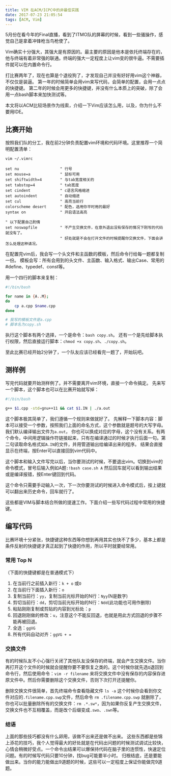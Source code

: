 ```yaml
---
title: VIM 在ACM/ICPC中的非最佳实践
date: 2017-07-23 21:05:54
tags: [ACM, Vim]
---
```


5月份在看今年的Final直播，看到了ITMO队的屏幕的时候，看到一些骚操作，感觉自己是拿着冲锋枪当鸟枪使了。

Vim确实十分强大，其强大是有原因的。最主要的原因是他本是依托终端存在的，他与终端有着非常强的联通。终端的强大一定程度上让vim变的很牛逼。不需要插件就可以在内置命令行。

打比赛两年了，现在也算是个退役狗了，才发现自己并没有好好用vim这个神器，不仅仅是装逼。
第一年的时候简单会用vim来写代码，会简单的配置，会用一点点的快捷键。
第二年的时候会用更多的快捷键，并没有什么本质上的突破，除了会用一点bash脚本来加快测试等。

本文将以ACM比较场景作为线索，介绍一下Vim应该怎么用，以及，你为什么不要用IDE。

## 比赛开始

按照我们队的分工，我在前2分钟负责配置vim环境和代码环境。这里推荐一个简明配置清单：
```bash
vim ~/.vimrc
```

```vimrc
set nu                  " 行号
set mouse=a             " 鼠标可用
set shiftwidth=4        " 与tab宽度相关的
set tabstop=4           " tab宽度
set cindent             " c语言风格缩进
set autoindent          " 自动缩进
set cul                 " 高亮当前行
colorscheme desert      " 配色，选用你平时用的最好
syntax on               " 开启语法高亮

" 以下配置自己酌情
set noswapfile          " 不产生交换文件，在意外退出没有保存的情况下刚写的代码就没有了。
                        " 好处就是不会在打开文件的时候提醒你交换文件，下面会讲怎么处理这种请况。
```
在配置完vim后，我会写一个头文件和主函数的模板，然后命令行给每一题都复制一份。
模板会写：所有会用到的头文件、主函数、输入格式、输出Case、常用的#define、typedef、const等。

用一个四行的脚本来复制：
```bash
#!/bin/bash

for name in {A..M};
do
    cp a.cpp $name.cpp
done

# 我写的模板文件是a.cpp
# 脚本名为copy.sh
```
执行这个脚本有两个选择，一个是命令：`bash copy.sh`。
还有一个是先给脚本执行权限，然后直接运行脚本：`chmod +x copy.sh`、`./copy.sh`。

至此比赛已经开始2分钟了，一个队友应该已经看完一题了，开始玩吧。

## 测样例
写完代码就要开始测样例了。并不需要离开vim环境，直接一个命令搞定。
先来写一个脚本，这个脚本也可以在比赛开始就写掉：
```bash
#!/bin/bash

g++ $1.cpp -std=gnu++11 && cat $1.IN | ./a.out
```
这个脚本极其简单了，我们遵循一个规则来做就好了。
先解释一下脚本内容：脚本可以接受一个参数，按照我们上面的命名方式，这个参数就是题号的大写字母。我们默认编译输出文件为`a.out`， 你也可以换成对应的字母，这个没有关系。有两个命令，中间用逻辑操作符链接起来，只有在编译通过的时候才执行后面一句。第二句读取命名格式如`A.IN`的文件，并用管道输出给编译出来的程序。
结果会直接显示在终端，按Enter可以直接回到vim代码中。

这个脚本和输入文件写完以后，当你要测试的时候，不要退出vim。切换到vim的命令模式，冒号后输入例如A题`:!bash case.sh A` 然后回车就可以看到输出结果或是编译报错，按Enter键回到代码。

这个命令只需要手动输入一次，下一次你要测试的时候进入命令模式后，按上键就可以翻出来历史命令，回车就行了。

这些都是VIM与脚本结合所做的提速工作。下面介绍一些写代码过程中常用的快捷键。

## 编写代码

比赛环境十分紧张，快捷键这种东西等你想到再用其实也快不了多少，基本上都是条件反射的快捷键才真正起到了快捷的作用，所以平时就要经常用。

### 常用 Top N
（下面的快捷键都是在普通模式下）

1. 在当前行之前插入新行：`k + o` 或`O`
2. 在当前行下面插入新行：`o`
3. 复制当前行：`yy`，复制当前光标开始的N行：`Nyy`(N是数字)
4. 剪切当前行：`dd`，剪切当前光标开始的N行：`Ndd`(此功能也可用作删除)
5. 粘贴刚刚复制或剪贴的内容到光标处：`p`
6. 回退刚刚做的修改：`u`，注意这个不能反回退，也就是用此方式回退的步骤不能再被回退。
7. 全选：`ggVG`
8. 所有代码自动对齐：`ggVG + =`

### 交换文件
有的时候队友不小心强行关闭了其他队友没保存的终端，就会产生交换文件。当你再打开这个文件的时候就会提醒你要不要恢复之类的。这个时候你就先选`Q`退回到命令行，然后使用命令：`vim -r filename` 来将交换文件中没有保存的内容保存进原文件中。然后你需要删除这个交换文件，否则下次打开还提醒你。

删除交换文件很简单，首先终端命令查看隐藏文件
`ls -a` 
这个时候你会看到你文件对应的`.filename.cpp.swp`文件，然后命令
`rm .filename.cpp.swp`
就删除了，你也可以批量删除所有的交换文件：`rm .*.sw*`，因为如果你反复产生交换文件，交换文件也不互相覆盖，而是改个后缀变成`.swo`、`.swn`等。

### 结语

上面的那些技巧都没有什么卵用，该做不出来还是做不出来。
这些东西都是些锦上添花的技巧，我个人觉得最大的好处就是在代码出问题的时候测试调试比较快，心情会稍微好受点。一个命令出结果可以爆保持代码在脑子里的连惯性，快速定位问题。有的时候写代码只要10分钟，找bug可能要半小时。
归根结底，还是要能做出来。当你的能力能做出9道题的时候，这些可以一定程度上保证你能做完9道题。
